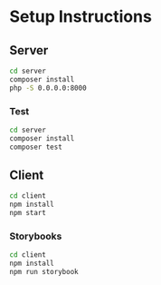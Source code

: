 # Setup Instructions

## Server

```bash
cd server
composer install
php -S 0.0.0.0:8000
```

### Test

```bash
cd server
composer install
composer test
```

## Client

```bash
cd client
npm install
npm start
```

### Storybooks

```bash
cd client
npm install
npm run storybook
```
